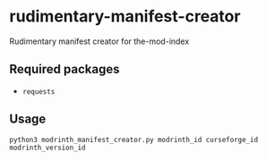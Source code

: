 # rudimentary-manifest-creator
Rudimentary manifest creator for the-mod-index

## Required packages
- `requests`

## Usage

`python3 modrinth_manifest_creator.py modrinth_id curseforge_id modrinth_version_id`
